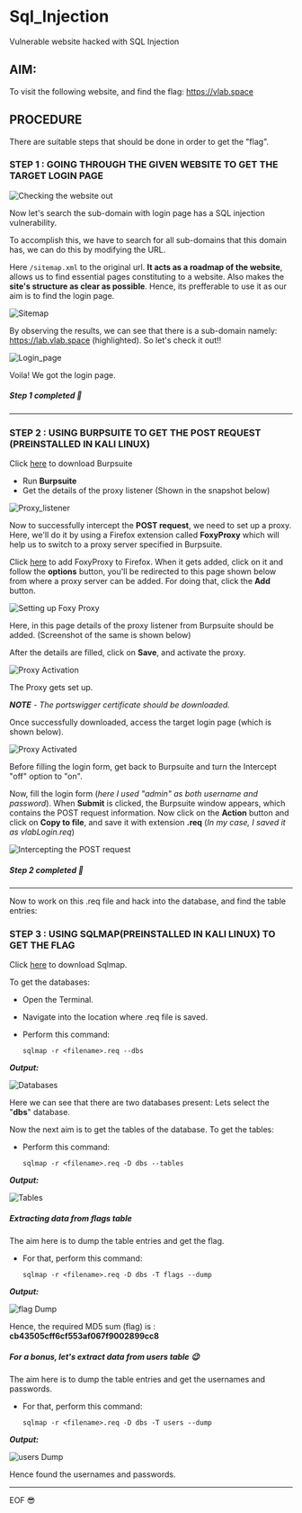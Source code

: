 # Sql_Injection
Vulnerable website hacked with SQL Injection

## AIM:
To visit the following website, and find the flag:
https://vlab.space 

## PROCEDURE
There are suitable steps that should be done in order to get the "flag".

### STEP 1 : GOING THROUGH THE GIVEN WEBSITE TO GET THE TARGET LOGIN PAGE

![Checking the website out](Snaps/vuln_website.png)

Now let's search the sub-domain with login page has a SQL injection vulnerability.

To accomplish this, we have to search for all sub-domains that this domain has, we can do this by modifying the URL.

Here `/sitemap.xml` to the original url. **It acts as a roadmap of the website**, allows us to find essential pages constituting to a website. Also makes the **site's structure as clear as possible**. Hence, its prefferable to use it as our aim is to find the login page.

![Sitemap](Snaps/sitemap.png)

By observing the results, we can see that there is a sub-domain namely: https://lab.vlab.space (highlighted).
So let's check it out!!

![Login_page](Snaps/login_page.png)

Voila!
We got the login page.

##### *Step 1 completed* :clap:
---

### STEP 2 : USING BURPSUITE TO GET THE POST REQUEST (PREINSTALLED IN KALI LINUX)

Click [here](https://portswigger.net/burp) to download Burpsuite

- Run **Burpsuite**
- Get the details of the proxy listener (Shown in the snapshot below)

![Proxy_listener](Snaps/burp2.png)

Now to successfully intercept the **POST request**, we need to set up a proxy. Here, we'll do it by using a Firefox extension called **FoxyProxy** which will help us to switch to a proxy server specified in Burpsuite.

Click [here](https://addons.mozilla.org/en-US/firefox/addon/foxyproxy-standard/) to add FoxyProxy to Firefox.
When it gets added, click on it and follow the **options** button, you'll be redirected to this page shown below from where a proxy server can be added. For doing that, click the **Add** button.

![Setting up Foxy Proxy](Snaps/burp3.png)

Here, in this page details of the proxy listener from Burpsuite should be added. (Screenshot of the same is shown below)

After the details are filled, click on **Save**, and activate the proxy.

![Proxy Activation](Snaps/burp4.png)

The Proxy gets set up.

*__NOTE__ - The portswigger certificate should be downloaded.*

Once successfully downloaded, access the target login page (which is shown below).

![Proxy Activated](Snaps/proxy_set.png)

Before filling the login form, get back to Burpsuite and turn the Intercept "off" option to "on".

Now, fill the login form (*here I used "admin" as both username and password*). When **Submit** is clicked, the Burpsuite window appears, which contains the POST request information. 
Now click on the **Action** button and click on **Copy to file**, and save it with extension **.req**  (*In my case, I saved it as vlabLogin.req*)

![Intercepting the POST request](Snaps/burp5.png)

##### *Step 2 completed* :muscle:
---

Now to work on this .req file and hack into the database, and find the table entries:

### STEP 3 : USING SQLMAP(PREINSTALLED IN KALI LINUX) TO GET THE FLAG

Click [here](http://sqlmap.org/) to download Sqlmap.

To get the databases:
- Open the Terminal.
- Navigate into the location where .req file is saved.
- Perform this command:

  `sqlmap -r <filename>.req --dbs`
 
*__Output:__*
 
 ![Databases](Snaps/terminal1.png)
 
Here we can see that there are two databases present:
Lets select the "**dbs**" database.
 
Now the next aim is to get the tables of the database.
To get the tables:
- Perform this command:

  `sqlmap -r <filename>.req -D dbs --tables`
 
 *__Output:__*
 
 ![Tables](Snaps/terminal2.png)
 
 ##### Extracting data from flags table
 
 The aim here is to dump the table entries and get the flag.
 - For that, perform this command:
   
   `sqlmap -r <filename>.req -D dbs -T flags --dump`

*__Output:__*

![flag Dump](Snaps/terminal4.png)

Hence, the required MD5 sum (flag) is : **cb43505cff6cf553af067f9002899cc8**

##### For a bonus, let's extract data from users table :wink:

The aim here is to dump the table entries and get the usernames and passwords.

- For that, perform this command:
  
  `sqlmap -r <filename>.req -D dbs -T users --dump`

*__Output:__*

![users Dump](Snaps/terminal5.png)

Hence found the usernames and passwords.

---

EOF :sunglasses:
